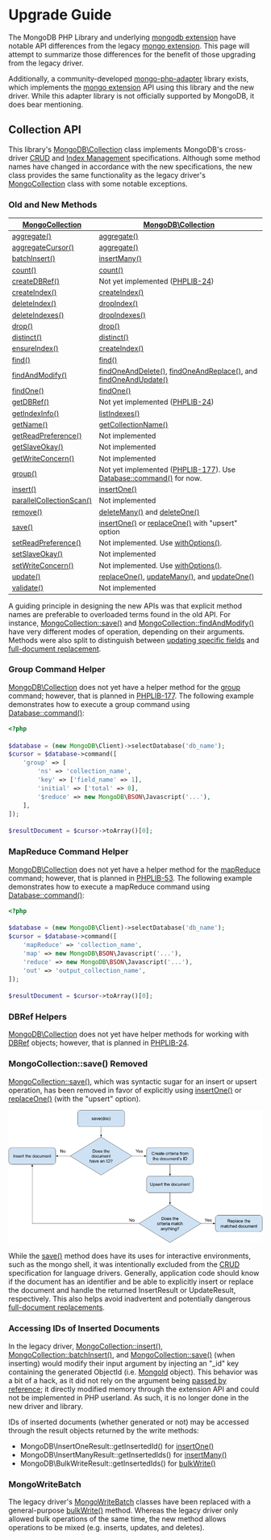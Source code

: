 # Upgrade Guide

The MongoDB PHP Library and underlying [mongodb extension][ext-mongodb] have
notable API differences from the legacy [mongo extension][ext-mongo]. This page
will attempt to summarize those differences for the benefit of those upgrading 
from the legacy driver.

Additionally, a community-developed [mongo-php-adapter][adapter] library exists,
which implements the [mongo extension][ext-mongo] API using this library and the
new driver. While this adapter library is not officially supported by MongoDB,
it does bear mentioning.

[ext-mongo]: http://php.net/mongo
[ext-mongodb]: http://php.net/mongodb
[adapter]: https://github.com/alcaeus/mongo-php-adapter

## Collection API

This library's [MongoDB\Collection][collection] class implements MongoDB's
cross-driver [CRUD][crud-spec] and [Index Management][index-spec]
specifications. Although some method names have changed in accordance with the
new specifications, the new class provides the same functionality as the legacy
driver's [MongoCollection][mongocollection] class with some notable exceptions.

[collection]: classes/collection.md
[crud-spec]: https://github.com/mongodb/specifications/blob/master/source/crud/crud.rst
[index-spec]: https://github.com/mongodb/specifications/blob/master/source/index-management.rst
[mongocollection]: http://php.net/mongocollection

### Old and New Methods

| [MongoCollection][mongocollection] | [MongoDB\Collection][collection] |
| --- | --- |
| [aggregate()](http://php.net/manual/en/mongocollection.aggregate.php) | [aggregate()](classes/collection.md#aggregate) |
| [aggregateCursor()](http://php.net/manual/en/mongocollection.aggregatecursor.php) | [aggregate()](classes/collection.md#aggregate) |
| [batchInsert()](http://php.net/manual/en/mongocollection.batchinsert.php) | [insertMany()](classes/collection.md#insertmany) |
| [count()](http://php.net/manual/en/mongocollection.count.php) | [count()](classes/collection.md#count) |
| [createDBRef()](http://php.net/manual/en/mongocollection.createdbref.php) | Not yet implemented ([PHPLIB-24][jira-dbref]) |
| [createIndex()](http://php.net/manual/en/mongocollection.createindex.php) | [createIndex()](classes/collection.md#createindex) |
| [deleteIndex()](http://php.net/manual/en/mongocollection.deleteindex.php) | [dropIndex()](classes/collection.md#dropindex) |
| [deleteIndexes()](http://php.net/manual/en/mongocollection.deleteindexes.php) | [dropIndexes()](classes/collection.md#dropindexes) |
| [drop()](http://php.net/manual/en/mongocollection.drop.php) | [drop()](classes/collection.md#drop) |
| [distinct()](http://php.net/manual/en/mongocollection.distinct.php) | [distinct()](classes/collection.md#distinct) |
| [ensureIndex()](http://php.net/manual/en/mongocollection.ensureindex.php) | [createIndex()](classes/collection.md#createindex) |
| [find()](http://php.net/manual/en/mongocollection.find.php) | [find()](classes/collection.md#find) |
| [findAndModify()](http://php.net/manual/en/mongocollection.findandmodify.php) | [findOneAndDelete()](classes/collection.md#findoneanddelete), [findOneAndReplace()](classes/collection.md#findoneandreplace), and [findOneAndUpdate()](classes/collection.md#findoneandupdate) |
| [findOne()](http://php.net/manual/en/mongocollection.findone.php) | [findOne()](classes/collection.md#findone) |
| [getDBRef()](http://php.net/manual/en/mongocollection.getdbref.php) | Not yet implemented ([PHPLIB-24][jira-dbref]) |
| [getIndexInfo()](http://php.net/manual/en/mongocollection.getindexinfo.php) | [listIndexes()](classes/collection.md#listindexes) |
| [getName()](http://php.net/manual/en/mongocollection.getname.php) | [getCollectionName()](classes/collection.md#getcollectionname) |
| [getReadPreference()](http://php.net/manual/en/mongocollection.getreadpreference.php) | Not implemented |
| [getSlaveOkay()](http://php.net/manual/en/mongocollection.getslaveokay.php) | Not implemented |
| [getWriteConcern()](http://php.net/manual/en/mongocollection.getwriteconcern.php) | Not implemented |
| [group()](http://php.net/manual/en/mongocollection.group.php) | Not yet implemented ([PHPLIB-177][jira-group]). Use [Database::command()](classes/database.md#command) for now. |
| [insert()](http://php.net/manual/en/mongocollection.insert.php) | [insertOne()](classes/collection.md#insertone) |
| [parallelCollectionScan()](http://php.net/manual/en/mongocollection.parallelcollectionscan.php) | Not implemented |
| [remove()](http://php.net/manual/en/mongocollection.remove.php) | [deleteMany()](classes/collection.md#deleteMany) and [deleteOne()](classes/collection.md#deleteone) |
| [save()](http://php.net/manual/en/mongocollection.save.php) | [insertOne()](classes/collection.md#insertone) or [replaceOne()](classes/collection.md#replaceone) with "upsert" option |
| [setReadPreference()](http://php.net/manual/en/mongocollection.setreadpreference.php) | Not implemented. Use [withOptions()](classes/collection.md#withoptions). |
| [setSlaveOkay()](http://php.net/manual/en/mongocollection.getslaveokay.php) | Not implemented |
| [setWriteConcern()](http://php.net/manual/en/mongocollection.setwriteconcern.php) | Not implemented. Use [withOptions()](classes/collection.md#withoptions). |
| [update()](http://php.net/manual/en/mongocollection.update.php) | [replaceOne()](classes/collection.md#replaceone), [updateMany()](classes/collection.md#updatemany), and [updateOne()](classes/collection.md#updateone) |
| [validate()](http://php.net/manual/en/mongocollection.validate.php) | Not implemented |

[jira-group]: https://jira.mongodb.org/browse/PHPLIB-177
[jira-dbref]: https://jira.mongodb.org/browse/PHPLIB-24

A guiding principle in designing the new APIs was that explicit method names
are preferable to overloaded terms found in the old API. For instance,
[MongoCollection::save()][save] and 
[MongoCollection::findAndModify()][findandmodify] have very different modes of
operation, depending on their arguments. Methods were also split to distinguish
between [updating specific fields][update] and
[full-document replacement][replace].

[save]: http://php.net/manual/en/mongocollection.save.php
[findandmodify]: http://php.net/manual/en/mongocollection.findandmodify.php
[update]: https://docs.mongodb.org/manual/tutorial/modify-documents/#update-specific-fields-in-a-document
[replace]: https://docs.mongodb.org/manual/tutorial/modify-documents/#replace-the-document

### Group Command Helper

[MongoDB\Collection][collection] does not yet have a helper method for the
[group][group] command; however, that is planned in [PHPLIB-177][jira-group].
The following example demonstrates how to execute a group command using
[Database::command()][command]:

[command]: classes/database.md#command

```php
<?php

$database = (new MongoDB\Client)->selectDatabase('db_name');
$cursor = $database->command([
    'group' => [
        'ns' => 'collection_name',
        'key' => ['field_name' => 1],
        'initial' => ['total' => 0],
        '$reduce' => new MongoDB\BSON\Javascript('...'),
    ],
]);

$resultDocument = $cursor->toArray()[0];
```

[group]: https://docs.mongodb.org/manual/reference/command/group/

### MapReduce Command Helper

[MongoDB\Collection][collection] does not yet have a helper method for the
[mapReduce][mapReduce] command; however, that is planned in
[PHPLIB-53][jira-mapreduce]. The following example demonstrates how to execute a
mapReduce command using [Database::command()][command]:

```php
<?php

$database = (new MongoDB\Client)->selectDatabase('db_name');
$cursor = $database->command([
    'mapReduce' => 'collection_name',
    'map' => new MongoDB\BSON\Javascript('...'),
    'reduce' => new MongoDB\BSON\Javascript('...'),
    'out' => 'output_collection_name',
]);

$resultDocument = $cursor->toArray()[0];
```

[mapReduce]: https://docs.mongodb.org/manual/reference/command/mapReduce/
[jira-mapreduce]: https://jira.mongodb.org/browse/PHPLIB-53

### DBRef Helpers

[MongoDB\Collection][collection] does not yet have helper methods for working
with [DBRef][dbref] objects; however, that is planned in
[PHPLIB-24][jira-dbref].

[dbref]: https://docs.mongodb.org/manual/reference/database-references/#dbrefs

### MongoCollection::save() Removed

[MongoCollection::save()][save], which was syntactic sugar for an insert or
upsert operation, has been removed in favor of explicitly using
[insertOne()][insertone] or [replaceOne()][replaceone] (with the "upsert"
option).

[insertone]: classes/collection.md#insertone
[replaceone]: classes/collection.md#replaceone

![save() flowchart](img/save-flowchart.png)

While the [save()][save] method does have its uses for interactive environments,
such as the mongo shell, it was intentionally excluded from the
[CRUD][crud-spec] specification for language drivers. Generally, application
code should know if the document has an identifier and be able to explicitly
insert or replace the document and handle the returned InsertResult or
UpdateResult, respectively. This also helps avoid inadvertent and potentially
dangerous [full-document replacements][replace].

### Accessing IDs of Inserted Documents

In the legacy driver, [MongoCollection::insert()][insert],
[MongoCollection::batchInsert()][batchinsert], and
[MongoCollection::save()][save] (when inserting) would modify their input
argument by injecting an "_id" key containing the generated ObjectId (i.e.
[MongoId][mongoid] object). This behavior was a bit of a hack, as it did not
rely on the argument being [passed by reference][byref]; it directly modified
memory through the extension API and could not be implemented in PHP userland.
As such, it is no longer done in the new driver and library.

[insert]: http://php.net/manual/en/mongocollection.insert.php
[batchinsert]: http://php.net/manual/en/mongocollection.batchinsert.php
[mongoid]: http://php.net/manual/en/class.mongoid.php
[byref]: http://php.net/manual/en/language.references.pass.php

IDs of inserted documents (whether generated or not) may be accessed through the
result objects returned by the write methods:

 * MongoDB\InsertOneResult::getInsertedId() for [insertOne()][insertone]
 * MongoDB\InsertManyResult::getInsertedIds() for [insertMany()][insertmany]
 * MongoDB\BulkWriteResult::getInsertedIds() for [bulkWrite()][bulkwrite]

[insertmany]: classes/collection.md#insertmany
[bulkwrite]: classes/collection.md#bulkwrite

### MongoWriteBatch

The legacy driver's [MongoWriteBatch][batch] classes have been replaced with a
general-purpose [bulkWrite()][bulkwrite] method. Whereas the legacy driver only
allowed bulk operations of the same time, the new method allows operations to be
mixed (e.g. inserts, updates, and deletes).

[batch]: http://php.net/manual/en/class.mongowritebatch.php
